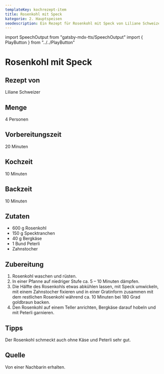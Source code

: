```yaml
---
templateKey: kochrezept-item
title: Rosenkohl mit Speck
kategorie: 2. Hauptspeisen
seodescription: Ein Rezept für Rosenkohl mit Speck von Liliane Schweizer.
---
```

import SpeechOutput from "gatsby-mdx-tts/SpeechOutput"
import { PlayButton } from "../../PlayButton"

<SpeechOutput id="kochrezept-liliane-schweizer-rosenkohl-mit-speck" customPlayButton={PlayButton}>

# Rosenkohl mit Speck

## Rezept von

Liliane Schweizer

## Menge

4 Personen

## Vorbereitungszeit

20 Minuten

## Kochzeit

10 Minuten

## Backzeit

10 Minuten

## Zutaten

* 600 g Rosenkohl
* 150 g Specktranchen
* 40 g Bergkäse
* 1 Bund Peterli
* Zahnstocher

## Zubereitung

1. Rosenkohl waschen und rüsten.
1. In einer Pfanne auf niedriger Stufe ca. 5 – 10 Minuten dämpfen.
1. Die Hälfte des Rosenkohls etwas abkühlen lassen, mit Speck umwickeln, mit einem Zahnstocher fixieren und in einer Gratinform zusammen mit dem restlichen Rosenkohl während ca. 10 Minuten bei 180 Grad goldbraun backen.
1. Den Rosenkohl auf einem Teller anrichten, Bergkäse darauf hobeln und mit Peterli garnieren.

## Tipps

Der Rosenkohl schmeckt auch ohne Käse und Peterli sehr gut.

## Quelle

Von einer Nachbarin erhalten.

</SpeechOutput>